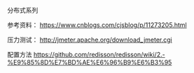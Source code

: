 分布式系列


参考资料：
https://www.cnblogs.com/cjsblog/p/11273205.html



压力测试：
http://jmeter.apache.org/download_jmeter.cgi


配置方法
https://github.com/redisson/redisson/wiki/2.-%E9%85%8D%E7%BD%AE%E6%96%B9%E6%B3%95